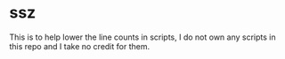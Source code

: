 # ssz
This is to help lower the line counts in scripts,
I do not own any scripts in this repo and I take no credit for them.

